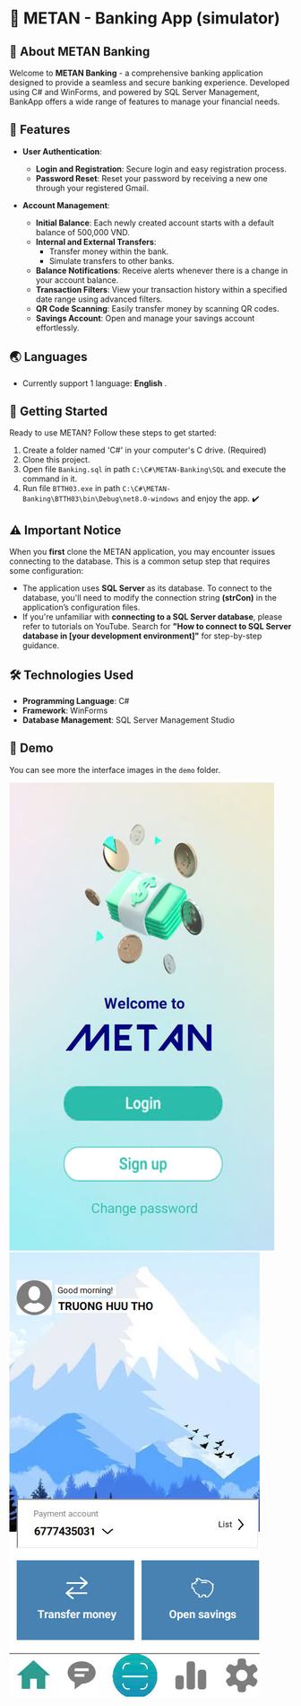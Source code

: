 # 💸 METAN - Banking App (simulator)
## 🏦 About METAN Banking
Welcome to **METAN Banking** - a comprehensive banking application designed to provide a seamless and secure banking experience. Developed using C# and WinForms, and powered by SQL Server Management, BankApp offers a wide range of features to manage your financial needs.
## 🌟 Features
- **User Authentication**: 
  - **Login and Registration**: Secure login and easy registration process.
  - **Password Reset**: Reset your password by receiving a new one through your registered Gmail.

- **Account Management**:
  - **Initial Balance**: Each newly created account starts with a default balance of 500,000 VND.
  - **Internal and External Transfers**: 
    - Transfer money within the bank.
    - Simulate transfers to other banks.
  - **Balance Notifications**: Receive alerts whenever there is a change in your account balance.
  - **Transaction Filters**: View your transaction history within a specified date range using advanced filters.
  - **QR Code Scanning**: Easily transfer money by scanning QR codes.
  - **Savings Account**: Open and manage your savings account effortlessly.
## 🌏 Languages 
- Currently support 1 language: __English__ .
## 🚀 Getting Started
Ready to use METAN? Follow these steps to get started:
1. Create a folder named 'C#' in your computer's C drive. (Required)
2. Clone this project.
3. Open file `Banking.sql` in path `C:\C#\METAN-Banking\SQL` and execute the command in it.
4. Run file `BTTH03.exe` in path `C:\C#\METAN-Banking\BTTH03\bin\Debug\net8.0-windows` and enjoy the app. ✔️
## ⚠️ Important Notice
When you __first__ clone the METAN application, you may encounter issues connecting to the database. This is a common setup step that requires some configuration:
- The application uses __SQL Server__ as its database. To connect to the database, you'll need to modify the connection string __(strCon)__ in the application’s configuration files.
- If you're unfamiliar with __connecting to a SQL Server database__, please refer to tutorials on YouTube. Search for __"How to connect to SQL Server database in [your development environment]"__ for step-by-step guidance.
## 🛠️ Technologies Used
- **Programming Language**: C#
- **Framework**: WinForms
- **Database Management**: SQL Server Management Studio
## 👀 Demo
You can see more the interface images in the `demo` folder.


![Demo](./demo/home.jpg)
![Demo](./demo/home_page.jpg)
